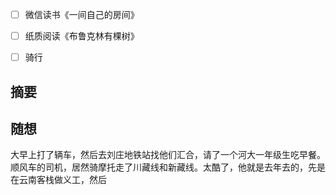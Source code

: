 - [ ] 微信读书《一间自己的房间》
- [ ] 纸质阅读《布鲁克林有棵树》
- [ ] 骑行


## 摘要


## 随想
大早上打了辆车，然后去刘庄地铁站找他们汇合，请了一个河大一年级生吃早餐。
顺风车的司机，居然骑摩托走了川藏线和新藏线。太酷了，他就是去年去的，先是在云南客栈做义工，然后
